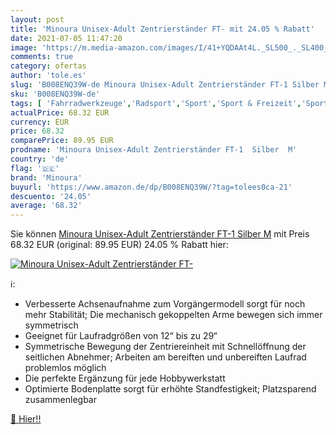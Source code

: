```yaml
---
layout: post
title: 'Minoura Unisex-Adult Zentrierständer FT- mit 24.05 % Rabatt'
date: 2021-07-05 11:47:20
image: 'https://m.media-amazon.com/images/I/41+YQDAAt4L._SL500_._SL400_.jpg'
comments: true
category: ofertas
author: 'tole.es'
slug: 'B008ENQ39W-de Minoura Unisex-Adult Zentrierständer FT-1 Silber M'
sku: 'B008ENQ39W-de'
tags: [ 'Fahrradwerkzeuge','Radsport','Sport','Sport & Freizeit','Sportausrüstung & -bekleidung','Werkzeug & Flickzeug','minoura', ]
actualPrice: 68.32 EUR
currency: EUR
price: 68.32
comparePrice: 89.95 EUR
prodname: 'Minoura Unisex-Adult Zentrierständer FT-1  Silber  M'
country: 'de'
flag: '🇩🇪'
brand: 'Minoura'
buyurl: 'https://www.amazon.de/dp/B008ENQ39W/?tag=tolees0ca-21'
descuento: '24.05'
average: '68.32'
---
```


Sie können [Minoura Unisex-Adult Zentrierständer FT-1  Silber  M](https://www.amazon.de/dp/B008ENQ39W/?tag=tolees0ca-21) mit Preis 68.32 EUR (original: 89.95 EUR) 24.05 % Rabatt hier:

[![Minoura Unisex-Adult Zentrierständer FT-](https://m.media-amazon.com/images/I/41+YQDAAt4L._SL500_._SL400_.jpg)](https://www.amazon.de/dp/B008ENQ39W/?tag=tolees0ca-21)

ℹ️:

- Verbesserte Achsenaufnahme zum Vorgängermodell sorgt für noch mehr Stabilität; Die mechanisch gekoppelten Arme bewegen sich immer symmetrisch
- Geeignet für Laufradgrößen von 12“ bis zu 29“
- Symmetrische Bewegung der Zentriereinheit mit Schnellöffnung der seitlichen Abnehmer; Arbeiten am bereiften und unbereiften Laufrad problemlos möglich
- Die perfekte Ergänzung für jede Hobbywerkstatt
- Optimierte Bodenplatte sorgt für erhöhte Standfestigkeit; Platzsparend zusammenlegbar

[🛒 Hier!!](https://www.amazon.de/dp/B008ENQ39W/?tag=tolees0ca-21)
